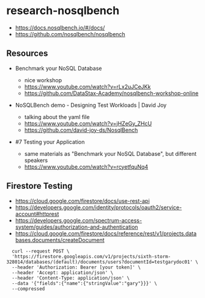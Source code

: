 # research-nosqlbench

- <https://docs.nosqlbench.io/#/docs/>
- <https://github.com/nosqlbench/nosqlbench>

## Resources

- Benchmark your NoSQL Database
  - nice workshop
  - <https://www.youtube.com/watch?v=rLx2uJCeJKk>
  - <https://github.com/DataStax-Academy/nosqlbench-workshop-online>

- NoSQLBench demo - Designing Test Workloads | David Joy 
  - talking about the yaml file
  - <https://www.youtube.com/watch?v=jHZeGy_ZHcU>
  - <https://github.com/david-joy-ds/NosqlBench>

- #7 Testing your Application
  - same materials as "Benchmark your NoSQL Database", but different speakers
  - <https://www.youtube.com/watch?v=rcyetfquNq4>

## Firestore Testing

- <https://cloud.google.com/firestore/docs/use-rest-api>
- <https://developers.google.com/identity/protocols/oauth2/service-account#httprest>
- <https://developers.google.com/spectrum-access-system/guides/authorization-and-authentication>
- <https://cloud.google.com/firestore/docs/reference/rest/v1/projects.databases.documents/createDocument>

```
  curl --request POST \
  'https://firestore.googleapis.com/v1/projects/sixth-storm-328014/databases/(default)/documents/users?documentId=testgarydoc01' \
  --header 'Authorization: Bearer [your token]' \
  --header 'Accept: application/json' \
  --header 'Content-Type: application/json' \
  --data '{"fields":{"name":{"stringValue":"gary"}}}' \
  --compressed
```
